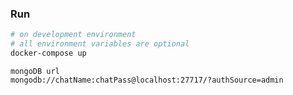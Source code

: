 ### Run

```bash
# on development environment
# all environment variables are optional
docker-compose up
```

```
mongoDB url
mongodb://chatName:chatPass@localhost:27717/?authSource=admin
```
